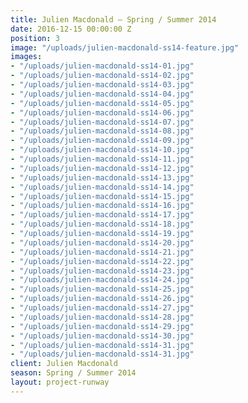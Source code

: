 ```yaml
---
title: Julien Macdonald — Spring / Summer 2014
date: 2016-12-15 00:00:00 Z
position: 3
image: "/uploads/julien-macdonald-ss14-feature.jpg"
images:
- "/uploads/julien-macdonald-ss14-01.jpg"
- "/uploads/julien-macdonald-ss14-02.jpg"
- "/uploads/julien-macdonald-ss14-03.jpg"
- "/uploads/julien-macdonald-ss14-04.jpg"
- "/uploads/julien-macdonald-ss14-05.jpg"
- "/uploads/julien-macdonald-ss14-06.jpg"
- "/uploads/julien-macdonald-ss14-07.jpg"
- "/uploads/julien-macdonald-ss14-08.jpg"
- "/uploads/julien-macdonald-ss14-09.jpg"
- "/uploads/julien-macdonald-ss14-10.jpg"
- "/uploads/julien-macdonald-ss14-11.jpg"
- "/uploads/julien-macdonald-ss14-12.jpg"
- "/uploads/julien-macdonald-ss14-13.jpg"
- "/uploads/julien-macdonald-ss14-14.jpg"
- "/uploads/julien-macdonald-ss14-15.jpg"
- "/uploads/julien-macdonald-ss14-16.jpg"
- "/uploads/julien-macdonald-ss14-17.jpg"
- "/uploads/julien-macdonald-ss14-18.jpg"
- "/uploads/julien-macdonald-ss14-19.jpg"
- "/uploads/julien-macdonald-ss14-20.jpg"
- "/uploads/julien-macdonald-ss14-21.jpg"
- "/uploads/julien-macdonald-ss14-22.jpg"
- "/uploads/julien-macdonald-ss14-23.jpg"
- "/uploads/julien-macdonald-ss14-24.jpg"
- "/uploads/julien-macdonald-ss14-25.jpg"
- "/uploads/julien-macdonald-ss14-26.jpg"
- "/uploads/julien-macdonald-ss14-27.jpg"
- "/uploads/julien-macdonald-ss14-28.jpg"
- "/uploads/julien-macdonald-ss14-29.jpg"
- "/uploads/julien-macdonald-ss14-30.jpg"
- "/uploads/julien-macdonald-ss14-31.jpg"
- "/uploads/julien-macdonald-ss14-31.jpg"
client: Julien Macdonald
season: Spring / Summer 2014
layout: project-runway
---
```


